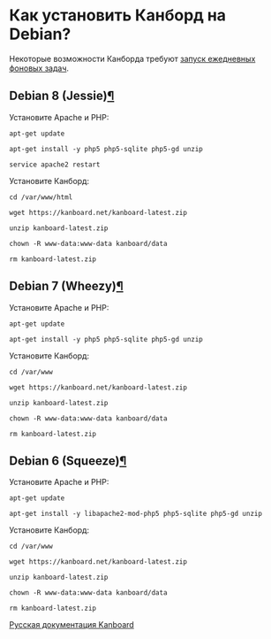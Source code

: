 Как установить Канборд на Debian?
=================================

Некоторые возможности Канборда требуют [запуск ежедневных фоновых задач](cronjob.markdown).


Debian 8 (Jessie)[¶](#debian-8-jessie "Ссылка на этот заголовок")
-----------------------------------------------------------------


Установите Apache и PHP:


    apt-get update

    apt-get install -y php5 php5-sqlite php5-gd unzip

    service apache2 restart



Установите Канборд:


    cd /var/www/html

    wget https://kanboard.net/kanboard-latest.zip

    unzip kanboard-latest.zip

    chown -R www-data:www-data kanboard/data

    rm kanboard-latest.zip



Debian 7 (Wheezy)[¶](#debian-7-wheezy "Ссылка на этот заголовок")
-----------------------------------------------------------------



Установите Apache и PHP:



    apt-get update

    apt-get install -y php5 php5-sqlite php5-gd unzip



Установите Канборд:



    cd /var/www

    wget https://kanboard.net/kanboard-latest.zip

    unzip kanboard-latest.zip

    chown -R www-data:www-data kanboard/data

    rm kanboard-latest.zip



Debian 6 (Squeeze)[¶](#debian-6-squeeze "Ссылка на этот заголовок")
-------------------------------------------------------------------



Установите Apache и PHP:



    apt-get update

    apt-get install -y libapache2-mod-php5 php5-sqlite php5-gd unzip



Установите Канборд:



    cd /var/www

    wget https://kanboard.net/kanboard-latest.zip

    unzip kanboard-latest.zip

    chown -R www-data:www-data kanboard/data

    rm kanboard-latest.zip



 



[Русская документация Kanboard](http://kanboard.ru/doc/)

